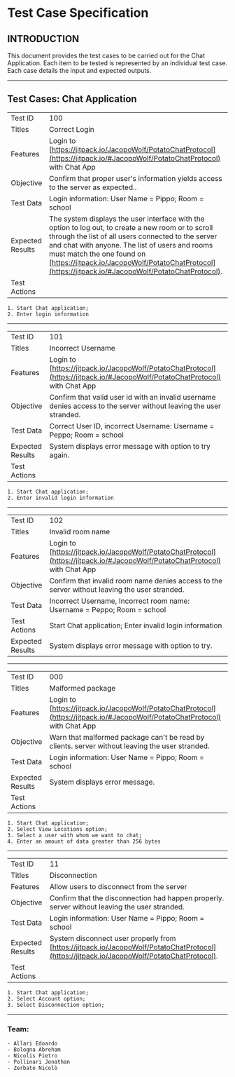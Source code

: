 ﻿# Test Case Specification


## INTRODUCTION
This document provides the test cases to be carried out for the Chat Application.  Each item to be tested is represented by an individual test case.  Each case details the input and expected outputs.

___
## Test Cases: Chat Application

|              |                                                                                               |
| ------------ | --------------------------------------------------------------------------------------------- |  
| Test ID      | 100                                                                                           |
| Titles       | Correct Login                                                                                 |
| Features     | Login to [https://jitpack.io/JacopoWolf/PotatoChatProtocol](https://jitpack.io/#JacopoWolf/PotatoChatProtocol) with Chat App |
| Objective    | Confirm that proper user's information yields access to the server as expected.. |
| Test Data    | Login information: User Name = Pippo; Room = school|
| Expected Results | The system displays the user interface with the option to log out, to create a new room or to scroll through the list of all users connected to the server and chat with anyone. The list of users and rooms must match the one found on [https://jitpack.io/JacopoWolf/PotatoChatProtocol](https://jitpack.io/#JacopoWolf/PotatoChatProtocol).|
| Test Actions    
    1. Start Chat application; 
    2. Enter login information
___

|              |                                                                                               |
| ------------ | --------------------------------------------------------------------------------------------- |  
| Test ID      | 101                                                                                            |
| Titles       | Incorrect Username                                                                                 |
| Features     | Login to [https://jitpack.io/JacopoWolf/PotatoChatProtocol](https://jitpack.io/#JacopoWolf/PotatoChatProtocol) with Chat App                                                     |
| Objective    | Confirm that valid user id with an invalid username denies access to the server without leaving the user stranded. |
| Test Data    | Correct User ID, incorrect Username: Username = Peppo; Room = school|
| Expected Results    | System displays error message with option to try again.                                           |
| Test Actions    
    1. Start Chat application; 
    2. Enter invalid login information

___

|              |                                                                                               |
| ------------ | --------------------------------------------------------------------------------------------- |  
| Test ID      | 102                                                                                            |
| Titles       | Invalid room name                                                                                 |
| Features     | Login to [https://jitpack.io/JacopoWolf/PotatoChatProtocol](https://jitpack.io/#JacopoWolf/PotatoChatProtocol) with Chat App                                                     |
| Objective    | Confirm that invalid room name denies access to the server without leaving the user stranded. |
| Test Data    | Incorrect Username, Incorrect room name: Username = Peppo; Room = school|
| Test Actions    | Start Chat application; Enter invalid login information|
| Expected Results    | System displays error message with option to try.                                           |

___

|              |                                                                                               |
| ------------ | --------------------------------------------------------------------------------------------- |  
| Test ID      | 000                                                                                            |
| Titles       | Malformed package                                                                                 |
| Features     | Login to [https://jitpack.io/JacopoWolf/PotatoChatProtocol](https://jitpack.io/#JacopoWolf/PotatoChatProtocol) with Chat App                                                     |
| Objective    | Warn that malformed package can't be read by clients. server without leaving the user stranded. |
| Test Data    | Login information: User Name = Pippo; Room = school                                           |
| Expected Results    | System displays error message.                                           |
| Test Actions |
    
    1. Start Chat application; 
    2. Select View Locations option; 
    3. Select a user with whom we want to chat; 
    4. Enter an amount of data greater than 256 bytes
___

|              |                                                                                               |
| ------------ | --------------------------------------------------------------------------------------------- |  
| Test ID      | 11                                                                                            |
| Titles       | Disconnection                                                                                 |
| Features     | Allow users to disconnect from the server                                                     |
| Objective    | Confirm that the disconnection had happen properly. server without leaving the user stranded. |
| Test Data    | Login information: User Name = Pippo; Room = school                                           |
| Expected Results    | System disconnect user properly from [https://jitpack.io/JacopoWolf/PotatoChatProtocol](https://jitpack.io/JacopoWolf/PotatoChatProtocol).                                           |
| Test Actions |
    
    1. Start Chat application; 
    2. Select Account option; 
    3. Select Disconnection option; 


---

### **Team:**

    - Allari Edoardo
    - Bologna Abreham
    - Nicolis Pietro
    - Pollinari Jonathan
    - Zerbato Nicolò


